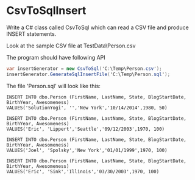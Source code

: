 CsvToSqlInsert
===================================

Write a C# class called CsvToSql which can read a CSV file and produce INSERT statements.

Look at the sample CSV file at TestData\Person.csv


The program should have following API

```C#
var insertGenerator = new CsvToSql('C:\Temp\Person.csv');
insertGenerator.GenerateSqlInsertFile('C:\Temp\Person.sql');
```

The file 'Person.sql' will look like this:

```
INSERT INTO dbo.Person (FirstName, LastName, State, BlogStartDate, BirthYear, Awesomeness)
VALUES('SolutionYogi', '','New York','10/14/2014',1980, 50)

INSERT INTO dbo.Person (FirstName, LastName, State, BlogStartDate, BirthYear, Awesomeness)
VALUES('Eric', 'Lippert','Seattle','09/12/2003',1970, 100)

INSERT INTO dbo.Person (FirstName, LastName, State, BlogStartDate, BirthYear, Awesomeness)
VALUES('Joel', 'Spolsky','New York','01/01/1999',1970, 100)

INSERT INTO dbo.Person (FirstName, LastName, State, BlogStartDate, BirthYear, Awesomeness)
VALUES('Eric', 'Sink','Illinois','03/30/2003',1970, 100)

```
